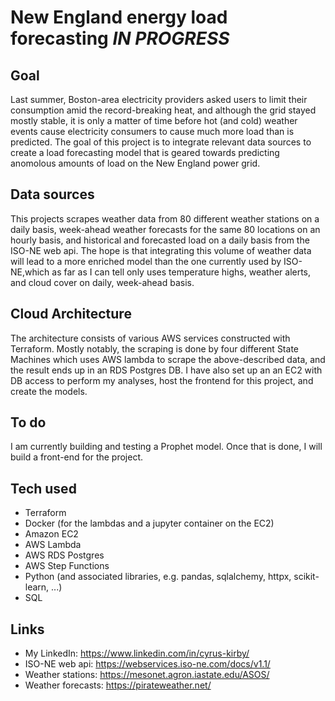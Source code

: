 # New England energy load forecasting *IN PROGRESS* #

## Goal
Last summer, Boston-area electricity providers asked users to limit their consumption amid the record-breaking heat, and although the grid stayed mostly stable, it is only a matter of time before hot (and cold) weather events cause electricity consumers to cause much more load than is predicted. The goal of this project is to integrate relevant data sources to create a load forecasting model that is geared towards predicting anomolous amounts of load on the New England power grid.

## Data sources
This projects scrapes weather data from 80 different weather stations on a daily basis, week-ahead weather forecasts for the same 80 locations on an hourly basis, and historical and forecasted load on a daily basis from the ISO-NE web api. The hope is that integrating this volume of weather data will lead to a more enriched model than the one currently used by ISO-NE,which as far as I can tell only uses temperature highs, weather alerts, and cloud cover on daily, week-ahead basis.

## Cloud Architecture
The architecture consists of various AWS services constructed with Terraform. Mostly notably, the scraping is done by four different State Machines which uses AWS lambda to scrape the above-described data, and the result ends up in an RDS Postgres DB. I have also set up an an EC2 with DB access to perform my analyses, host the frontend for this project, and create the models.

## To do
I am currently building and testing a Prophet model. Once that is done, I will build a front-end for the project.

## Tech used
- Terraform 
- Docker (for the lambdas and a jupyter container on the EC2)
- Amazon EC2
- AWS Lambda
- AWS RDS Postgres
- AWS Step Functions
- Python (and associated libraries, e.g. pandas, sqlalchemy, httpx, scikit-learn, ...)
- SQL

## Links
- My LinkedIn: https://www.linkedin.com/in/cyrus-kirby/
- ISO-NE web api: https://webservices.iso-ne.com/docs/v1.1/
- Weather stations: https://mesonet.agron.iastate.edu/ASOS/
- Weather forecasts: https://pirateweather.net/